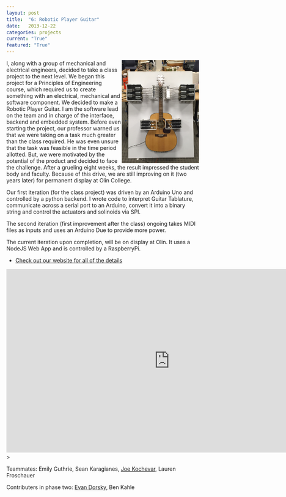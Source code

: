 ```yaml
---
layout: post
title:  "6: Robotic Player Guitar"
date:   2013-12-22
categories: projects
current: "True"
featured: "True"
---
```

<img src="images/projects/newGuitar.jpg" width="40%" align="right" />
I, along with a group of mechanical and electrical engineers, decided to take a class project to the next level. We began this project for a Principles of Engineering course, which required us to create something with an electrical, mechanical and software component. We decided to make a Robotic Player Guitar. I am the software lead on the team and in charge of the interface, backend and embedded system. Before even starting the project, our professor warned us that we were taking on a task much greater than the class required. He was even unsure that the task was feasible in the time period allotted. But, we were motivated by the potential of the product and decided to face the challenge. After a grueling eight weeks, the result impressed the student body and faculty. Because of this drive, we are still improving on it (two years later) for permanent display at Olin College.

Our first iteration (for the class project) was driven by an Arduino Uno and controlled by a python backend. I wrote code to interpret Guitar Tablature, communicate across a serial port to an Arduino, convert it into a binary string and control the actuators and solinoids via SPI.

The second iteration (first improvement after the class) ongoing takes MIDI files as inputs and uses an Arduino Due to provide more power.

The current iteration upon completion, will be on display at Olin. It uses a NodeJS Web App and is controlled by a RaspberryPi. 

* [Check out our website for all of the details](http://www.rockin-robot.com)


<div class="video-container">
<iframe class="video" width="854" height="480" src="https://www.youtube.com/embed/KJzecia7yO0" frameborder="0" allowfullscreen></iframe>
</div>> 


Teammates: Emily Guthrie, Sean Karagianes, [Joe Kochevar](http://joekochevar.com), Lauren Froschauer

Contributers in phase two: [Evan Dorsky](http://evandorsky.github.io), Ben Kahle